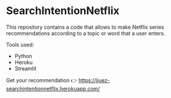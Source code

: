 # SearchIntentionNetflix


This repository contains a code that allows to make Netflix series recommendations according to a topic or word that a user enters.

Tools used:
* Python
* Heroku
* Streamlit

Get your recommendation 👉 https://jjuez-searchintentionnetflix.herokuapp.com/
